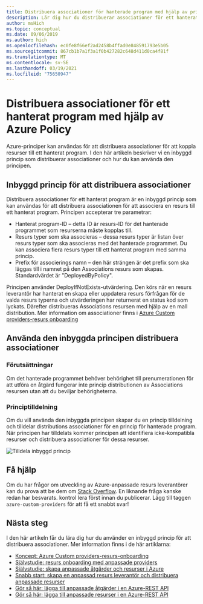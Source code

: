 ```yaml
---
title: Distribuera associationer för hanterade program med hjälp av princip
description: Lär dig hur du distribuerar associationer för ett hanterat program med hjälp av Azure Policy-tjänsten.
author: msHich
ms.topic: conceptual
ms.date: 09/06/2019
ms.author: hich
ms.openlocfilehash: ec0fe8f66ef2ad2458b4ffad0e848591793e5b05
ms.sourcegitcommit: 867cb1b7a1f3a1f0b427282c648d411d0ca4f81f
ms.translationtype: MT
ms.contentlocale: sv-SE
ms.lasthandoff: 03/19/2021
ms.locfileid: "75650947"
---
```

# <a name="deploy-associations-for-a-managed-application-using-azure-policy"></a>Distribuera associationer för ett hanterat program med hjälp av Azure Policy

Azure-principer kan användas för att distribuera associationer för att koppla resurser till ett hanterat program. I den här artikeln beskriver vi en inbyggd princip som distribuerar associationer och hur du kan använda den principen.

## <a name="built-in-policy-to-deploy-associations"></a>Inbyggd princip för att distribuera associationer

Distribuera associationer för ett hanterat program är en inbyggd princip som kan användas för att distribuera associationen för att associera en resurs till ett hanterat program. Principen accepterar tre parametrar:

- Hanterat program-ID – detta ID är resurs-ID för det hanterade programmet som resurserna måste kopplas till.
- Resurs typer som ska associeras – dessa resurs typer är listan över resurs typer som ska associeras med det hanterade programmet. Du kan associera flera resurs typer till ett hanterat program med samma princip.
- Prefix för associerings namn – den här strängen är det prefix som ska läggas till i namnet på den Associations resurs som skapas. Standardvärdet är "DeployedByPolicy".

Principen använder DeployIfNotExists-utvärdering. Den körs när en resurs leverantör har hanterat en skapa eller uppdatera resurs förfrågan för de valda resurs typerna och utvärderingen har returnerat en status kod som lyckats. Därefter distribueras Associations resursen med hjälp av en mall distribution.
Mer information om associationer finns i [Azure Custom providers-resurs onboarding](../custom-providers/concepts-resource-onboarding.md)

## <a name="how-to-use-the-deploy-associations-built-in-policy"></a>Använda den inbyggda principen distribuera associationer 

### <a name="prerequisites"></a>Förutsättningar
Om det hanterade programmet behöver behörighet till prenumerationen för att utföra en åtgärd fungerar inte princip distributionen av Associations resursen utan att du beviljar behörigheterna.

### <a name="policy-assignment"></a>Principtilldelning
Om du vill använda den inbyggda principen skapar du en princip tilldelning och tilldelar distributions associationer för en princip för hanterade program. När principen har tilldelats kommer principen att identifiera icke-kompatibla resurser och distribuera associationer för dessa resurser.

![Tilldela inbyggd princip](media/concepts-built-in-policy/assign-builtin-policy-managedapp.png)

## <a name="getting-help"></a>Få hjälp

Om du har frågor om utveckling av Azure-anpassade resurs leverantörer kan du prova att be dem om [Stack Overflow](https://stackoverflow.com/questions/tagged/azure-custom-providers). En liknande fråga kanske redan har besvarats. kontrol lera först innan du publicerar. Lägg till taggen ```azure-custom-providers``` för att få ett snabbt svar!

## <a name="next-steps"></a>Nästa steg

I den här artikeln får du lära dig hur du använder en inbyggd princip för att distribuera associationer. Mer information finns i de här artiklarna:

- [Koncept: Azure Custom providers-resurs-onboarding](../custom-providers/concepts-resource-onboarding.md)
- [Självstudie: resurs onboarding med anpassade providers](../custom-providers/tutorial-resource-onboarding.md)
- [Självstudie: skapa anpassade åtgärder och resurser i Azure](../custom-providers/tutorial-get-started-with-custom-providers.md)
- [Snabb start: skapa en anpassad resurs leverantör och distribuera anpassade resurser](../custom-providers/create-custom-provider.md)
- [Gör så här: lägga till anpassade åtgärder i en Azure-REST API](../custom-providers/custom-providers-action-endpoint-how-to.md)
- [Gör så här: lägga till anpassade resurser i en Azure-REST API](../custom-providers/custom-providers-resources-endpoint-how-to.md)
